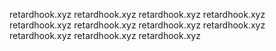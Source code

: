 retardhook.xyz
retardhook.xyz
retardhook.xyz
retardhook.xyz
retardhook.xyz
retardhook.xyz
retardhook.xyz
retardhook.xyz
retardhook.xyz
retardhook.xyz
retardhook.xyz

